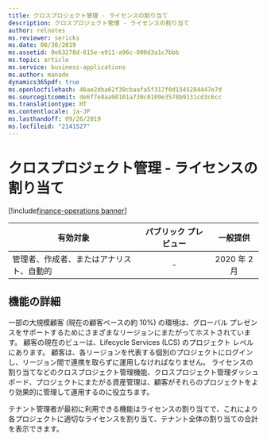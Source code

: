 ```yaml
---
title: クロスプロジェクト管理 - ライセンスの割り当て
description: クロスプロジェクト管理 - ライセンスの割り当て
author: relnotes
ms.reviewer: sericks
ms.date: 08/30/2019
ms.assetid: 0e63278d-615e-e911-a96c-000d3a1c7bbb
ms.topic: article
ms.service: business-applications
ms.author: manado
dynamics365pdf: true
ms.openlocfilehash: 46ae2dba62f39cbaafa5f317f0d1545284447e7d
ms.sourcegitcommit: de6f7e8aa90101a730c0109e3578b9131cd3c6cc
ms.translationtype: HT
ms.contentlocale: ja-JP
ms.lasthandoff: 09/26/2019
ms.locfileid: "2141527"
---
```

# <a name="cross-project-management--license-allocation"></a>クロスプロジェクト管理 - ライセンスの割り当て
[!include[finance-operations banner](../includes/finance-operations.md)]

| 有効対象    |  パブリック プレビュー | 一般提供 | 
| ---------- | :----------: |:----------: |
|管理者、作成者、またはアナリスト、自動的|-| 2020 年 2 月|






## <a name="feature-details"></a>機能の詳細
<!--feature detail start -->
一部の大規模顧客 (現在の顧客ベースの約 10%) の環境は、グローバル プレゼンスをサポートするためにさまざまなリージョンにまたがってホストされています。 顧客の現在のビューは、Lifecycle Services (LCS) のプロジェクト レベルにあります。 顧客は、各リージョンを代表する個別のプロジェクトにログインし、リージョン間で連携を取らずに運用しなければなりません。 ライセンスの割り当てなどのクロスプロジェクト管理機能、クロスプロジェクト管理ダッシュボード、プロジェクトにまたがる資産管理は、顧客がそれらのプロジェクトをより効果的に管理して運用するのに役立ちます。

テナント管理者が最初に利用できる機能はライセンスの割り当てで、これにより各プロジェクトに適切なライセンスを割り当て、テナント全体の割り当ての合計を表示できます。 


<!--feature detail end -->











